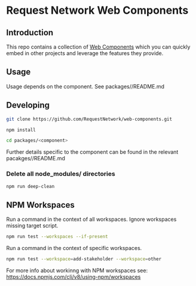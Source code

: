 # Request Network Web Components

## Introduction

This repo contains a collection of
[Web Components](https://opensource.com/article/21/7/web-components) which you
can quickly embed in other projects and leverage the features they provide.

## Usage

Usage depends on the component. See packages/<package>/README.md

## Developing

```bash
git clone https://github.com/RequestNetwork/web-components.git

npm install

cd packages/<component>
```

Further details specific to the component can be found in the relevant
pacakges/<component>/README.md

### Delete all node_modules/ directories

```bash
npm run deep-clean
```

## NPM Workspaces

Run a command in the context of all workspaces. Ignore workspaces missing target
script.

```bash
npm run test --workspaces --if-present
```

Run a command in the context of specific workspaces.

```bash
npm run test --workspace=add-stakeholder --workspace=other
```

For more info about workinng with NPM workspaces see:
https://docs.npmjs.com/cli/v8/using-npm/workspaces
